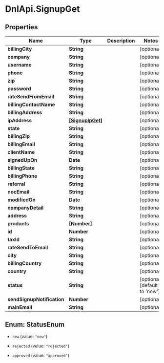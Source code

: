 # DnlApi.SignupGet

## Properties
Name | Type | Description | Notes
------------ | ------------- | ------------- | -------------
**billingCity** | **String** |  | [optional] 
**company** | **String** |  | [optional] 
**username** | **String** |  | [optional] 
**phone** | **String** |  | [optional] 
**zip** | **String** |  | [optional] 
**password** | **String** |  | [optional] 
**rateSendFromEmail** | **String** |  | [optional] 
**billingContactName** | **String** |  | [optional] 
**billingAddress** | **String** |  | [optional] 
**ipAddress** | [**[SignupIpGet]**](SignupIpGet.md) |  | [optional] 
**state** | **String** |  | [optional] 
**billingZip** | **String** |  | [optional] 
**billingEmail** | **String** |  | [optional] 
**clientName** | **String** |  | [optional] 
**signedUpOn** | **Date** |  | [optional] 
**billingState** | **String** |  | [optional] 
**billingPhone** | **String** |  | [optional] 
**referral** | **String** |  | [optional] 
**nocEmail** | **String** |  | [optional] 
**modifiedOn** | **Date** |  | [optional] 
**companyDetail** | **String** |  | [optional] 
**address** | **String** |  | [optional] 
**products** | **[Number]** |  | [optional] 
**id** | **Number** |  | [optional] 
**taxId** | **String** |  | [optional] 
**rateSendToEmail** | **String** |  | [optional] 
**city** | **String** |  | [optional] 
**billingCountry** | **String** |  | [optional] 
**country** | **String** |  | [optional] 
**status** | **String** |  | [optional] [default to &#39;new&#39;]
**sendSignupNotification** | **Number** |  | [optional] 
**mainEmail** | **String** |  | [optional] 


<a name="StatusEnum"></a>
## Enum: StatusEnum


* `new` (value: `"new"`)

* `rejected` (value: `"rejected"`)

* `approved` (value: `"approved"`)




